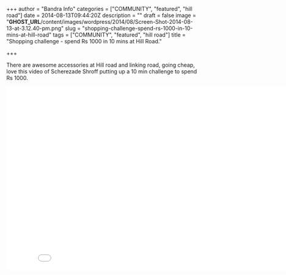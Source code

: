 +++
author = "Bandra Info"
categories = ["COMMUNITY", "featured", "hill road"]
date = 2014-08-13T09:44:20Z
description = ""
draft = false
image = "__GHOST_URL__/content/images/wordpress/2014/08/Screen-Shot-2014-08-13-at-3.12.40-pm.png"
slug = "shopping-challenge-spend-rs-1000-in-10-mins-at-hill-road"
tags = ["COMMUNITY", "featured", "hill road"]
title = "Shopping challenge - spend Rs 1000 in 10 mins at Hill Road."

+++


<p>There are awesome accessories at Hill road and linking road, going cheap, love this video of Scherezade Shroff putting up a 10 min challenge to spend Rs 1000.</p>
<p><iframe src="//www.youtube.com/embed/3k3uiaCH3m8" width="853" height="480" frameborder="0" allowfullscreen="allowfullscreen"></iframe></p>




